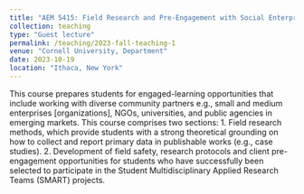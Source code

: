 ```yaml
---
title: "AEM 5415: Field Research and Pre-Engagement with Social Enterprises in Emerging Markets"
collection: teaching
type: "Guest lecture"
permalink: /teaching/2023-fall-teaching-1
venue: "Cornell University, Department"
date: 2023-10-19
location: "Ithaca, New York"
---
```

This course prepares students for engaged-learning opportunities that include working with diverse community partners e.g., small and medium enterprises [organizations], NGOs, universities, and public agencies in emerging markets. This course comprises two sections: 1. Field research methods, which provide students with a strong theoretical grounding on how to collect and report primary data in publishable works (e.g., case studies). 2. Development of field safety, research protocols and client pre-engagement opportunities for students who have successfully been selected to participate in the Student Multidisciplinary Applied Research Teams (SMART) projects. 
